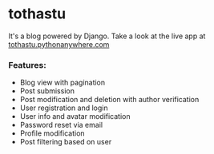 # tothastu

It's a blog powered by Django. Take a look at the live app at [tothastu.pythonanywhere.com](https://tothastu.pythonanywhere.com)


### Features:

- Blog view with pagination
- Post submission
- Post modification and deletion with author verification 
- User registration and login 
- User info and avatar modification
- Password reset via email
- Profile modification
- Post filtering based on user
